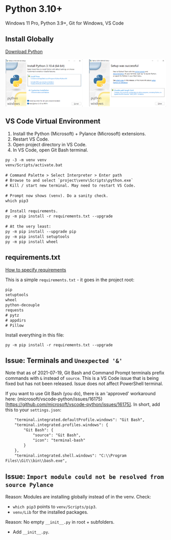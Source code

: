 # Python 3.10+

Windows 11 Pro, Python 3.9+, Git for Windows, VS Code

## Install Globally

[Download Python](https://www.python.org/)

![](images/python-install.png)

## VS Code Virtual Environment

1. Install the Python (Microsoft) + Pylance (Microsoft) extensions.
2. Restart VS Code.
3. Open project directory in VS Code.
4. In VS Code, open Git Bash terminal.

```
py -3 -m venv venv
venv/Scripts/activate.bat

# Command Palette > Select Interpreter > Enter path
# Browse to and select `project\venv\Scripts\python.exe`
# Kill / start new terminal. May need to restart VS Code.

# Prompt now shows (venv). Do a sanity check. 
which pip3

# Install requirements.
py -m pip install -r requirements.txt --upgrade

# At the very least:
py -m pip install --upgrade pip
py -m pip install setuptools
py -m pip install wheel
```

## requirements.txt

[How to specify requirements]()

This is a simple `requirements.txt` - it goes in the project root:

```
pip
setuptools
wheel
python-decouple
requests
# pytz
# appdirs
# Pillow
```
Install everything in this file: 

```
py -m pip install -r requirements.txt --upgrade
```

## Issue: Terminals and  `Unexpected '&'`

Note that as of 2021-07-19, Git Bash and Command Prompt terminals prefix commands with `&` instead of `source`. This is a VS Code issue that is being fixed but has not been released. Issue does not affect PowerShell terminal. 

If you want to use Git Bash (you do), there is an 'approved' workaround here: (microsoft/vscode-python/issues/16175)[https://github.com/microsoft/vscode-python/issues/16175]. In short, add this to your `settings.json`:

```
    "terminal.integrated.defaultProfile.windows": "Git Bash",
    "terminal.integrated.profiles.windows": {
        "Git Bash": {
            "source": "Git Bash",
            "icon": "terminal-bash"
        }
    },
    "terminal.integrated.shell.windows": "C:\\Program Files\\Git\\bin\\bash.exe",
```

## Issue: `Import module could not be resolved from source Pylance`

Reason: Modules are installing globally instead of in the venv. Check:

* `which pip3` points to `venv/Scripts/pip3`.
* `venv/Lib` for the installed packages.

Reason: No empty `__init__.py` in root + subfolders. 

* Add `__init__.py`. 

